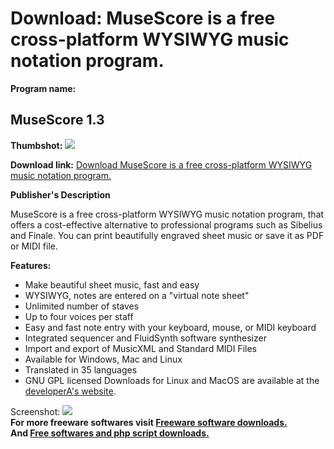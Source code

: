 # Download: MuseScore is a free cross-platform WYSIWYG music notation program.

**Program name:**

## MuseScore 1.3

  
**Thumbshot:** ![](http://www.freewarefiles.com/screenshot/musescore_md.jpg)   
  
**Download link:** [Download MuseScore is a free cross-platform WYSIWYG music notation program.](http://freesoftwares.boysofts.com/MuseScore_program_69306.html)  
  


**Publisher's Description**  
  


MuseScore is a free cross-platform WYSIWYG music notation program, that offers a cost-effective alternative to professional programs such as Sibelius and Finale. You can print beautifully engraved sheet music or save it as PDF or MIDI file. 

**Features:**

  * Make beautiful sheet music, fast and easy 
  * WYSIWYG, notes are entered on a "virtual note sheet" 
  * Unlimited number of staves 
  * Up to four voices per staff 
  * Easy and fast note entry with your keyboard, mouse, or MIDI keyboard 
  * Integrated sequencer and FluidSynth software synthesizer 
  * Import and export of MusicXML and Standard MIDI Files 
  * Available for Windows, Mac and Linux 
  * Translated in 35 languages 
  * GNU GPL licensed 
Downloads for Linux and MacOS are available at the [developerA's website](http://musescore.org/en). 

  
  
Screenshot: ![](http://www.freewarefiles.com/screenshot/musescore.jpg)   
**For more freeware softwares visit [Freeware software downloads.](http://freesoftwares.boysofts.com/)**   
**And [Free softwares and php script downloads.](http://www.boysofts.com/)**
